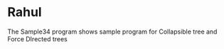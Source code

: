 Rahul
=====
The Sample34 program shows sample program for Collapsible tree and Force DIrected trees
